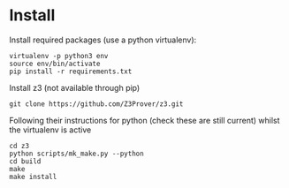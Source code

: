 # Install

Install required packages (use a python virtualenv):

	virtualenv -p python3 env
	source env/bin/activate
	pip install -r requirements.txt

Install z3 (not available through pip)

	git clone https://github.com/Z3Prover/z3.git

Following their instructions for python (check these are still current) whilst
the virtualenv is active

	cd z3
	python scripts/mk_make.py --python
	cd build
	make
	make install
